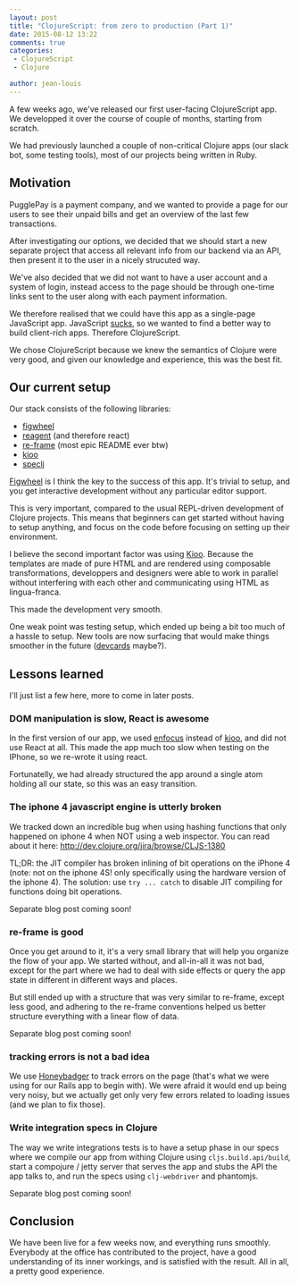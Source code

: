 ```yaml
---
layout: post
title: "ClojureScript: from zero to production (Part 1)"
date: 2015-08-12 13:22
comments: true
categories:
 - ClojureScript
 - Clojure

author: jean-louis
---
```


A few weeks ago, we've released our first user-facing ClojureScript
app. We developped it over the course of couple of months, starting
from scratch.

We had previously launched a couple of non-critical Clojure apps (our
slack bot, some testing tools), most of our projects being written in
Ruby.

<!-- more -->

## Motivation

PugglePay is a payment company, and we wanted to provide a page for
our users to see their unpaid bills and get an overview of the last
few transactions.

After investigating our options, we decided that we should start a new
separate project that access all relevant info from our backend via an
API, then present it to the user in a nicely strucuted way.

We've also decided that we did not want to have a user account and a
system of login, instead access to the page should be through one-time
links sent to the user along with each payment information.

We therefore realised that we could have this app as a single-page
JavaScript app. JavaScript
[sucks](https://www.destroyallsoftware.com/talks/wat), so we wanted
to find a better way to build client-rich apps. Therefore ClojureScript.

We chose ClojureScript because we knew the semantics of Clojure were
very good, and given our knowledge and experience, this was the best
fit.

## Our current setup

Our stack consists of the following libraries:
- [figwheel](https://github.com/bhauman/lein-figwheel)
- [reagent](https://github.com/reagent-project/reagent) (and therefore react)
- [re-frame](https://github.com/Day8/re-frame) (most epic README ever btw)
- [kioo](https://github.com/ckirkendall/kioo)
- [speclj](http://speclj.com/)

[Figwheel](https://github.com/bhauman/lein-figwheel) is I think the
key to the success of this app. It's trivial to setup, and you get
interactive development without any particular editor support.

This is very important, compared to the usual REPL-driven development
of Clojure projects. This means that beginners can get started without
having to setup anything, and focus on the code before focusing on
setting up their environment.

I believe the second important factor was using
[Kioo](https://github.com/ckirkendall/kioo). Because the templates are
made of pure HTML and are rendered using composable transformations,
developpers and designers were able to work in parallel without
interfering with each other and communicating using HTML as
lingua-franca.

This made the development very smooth.

One weak point was testing setup, which ended up being a bit too much
of a hassle to setup. New tools are now surfacing that would make
things smoother in the future
([devcards](https://github.com/bhauman/devcards) maybe?).

## Lessons learned

I'll just list a few here, more to come in later posts.

### DOM manipulation is slow, React is awesome

In the first version of our app, we used
[enfocus](https://github.com/ckirkendall/enfocus) instead of
[kioo](https://github.com/ckirkendall/kioo), and did not use React at
all. This made the app much too slow when testing on the IPhone, so we
re-wrote it using react.

Fortunatelly, we had already structured the app around a single atom
holding all our state, so this was an easy transition.

### The iphone 4 javascript engine is utterly broken

We tracked down an incredible bug when using hashing functions that
only happened on iphone 4 when NOT using a web inspector.
You can read about it here: http://dev.clojure.org/jira/browse/CLJS-1380

TL;DR: the JIT compiler has broken inlining of bit operations on the
iPhone 4 (note: not on the iphone 4S! only specifically using the
hardware version of the iphone 4). The solution: use `try ... catch`
to disable JIT compiling for functions doing bit operations.

Separate blog post coming soon!

### re-frame is good

Once you get around to it, it's a very small library that will help
you organize the flow of your app. We started without, and all-in-all
it was not bad, except for the part where we had to deal with side
effects or query the app state in different in different ways and
places.

But still ended up with a structure that was very similar to re-frame,
except less good, and adhering to the re-frame conventions helped us
better structure everything with a linear flow of data.

Separate blog post coming soon!

### tracking errors is not a bad idea

We use [Honeybadger](https://app.honeybadger.io/) to track errors on
the page (that's what we were using for our Rails app to begin
with). We were afraid it would end up being very noisy, but we
actually get only very few errors related to loading issues (and we
plan to fix those).

### Write integration specs in Clojure

The way we write integrations tests is to have a setup phase in our
specs where we compile our app from withing Clojure using
`cljs.build.api/build`, start a compojure / jetty server that serves
the app and stubs the API the app talks to, and run the specs using
`clj-webdriver` and phantomjs.

Separate blog post coming soon!

## Conclusion

We have been live for a few weeks now, and everything runs
smoothly. Everybody at the office has contributed to the project, have
a good understanding of its inner workings, and is satisfied with the
result. All in all, a pretty good experience.
